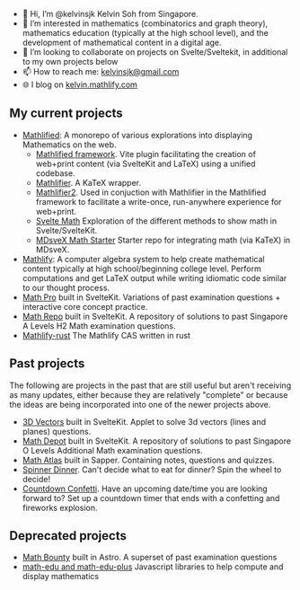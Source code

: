 - 👋 Hi, I’m @kelvinsjk Kelvin Soh from Singapore.
- 👀 I’m interested in mathematics (combinatorics and graph theory), mathematics education (typically at the high school level), and the development of mathematical content in a digital age.
- 💞️ I’m looking to collaborate on projects on Svelte/Sveltekit, in additional to my own projects below
- 📫 How to reach me: [kelvinsjk@gmail.com](mailto:kelvinsjk@gmail.com)
- 🌐 I blog on [kelvin.mathlify.com](kelvin.mathlify.com)

## My current projects

- [Mathlified](https://github.com/kelvinsjk/mathlified): A monorepo of various explorations into displaying Mathematics on the web.
  - [Mathlified framework](https://www.npmjs.com/package/vite-plugin-sveltekit-tex). Vite plugin facilitating the creation of web+print content (via SvelteKit and LaTeX) using a unified codebase.
  - [Mathlifier](https://www.npmjs.com/package/mathlifier). A KaTeX wrapper.
  - [Mathlifier2](https://www.npmjs.com/package/mathlifier2). Used in conjuction with Mathlifier in the Mathlified framework to facilitate a write-once, run-anywhere experience for web+print.
  - [Svelte Math](https://svelte-math.vercel.app/) Exploration of the different methods to show math in Svelte/SvelteKit.
  - [MDsveX Math Starter](https://mdsvex-math-starter.vercel.app/) Starter repo for integrating math (via KaTeX) in MDsveX.
- [Mathlify](https://github.com/kelvinsjk/mathlify): A computer algebra system to help create mathematical content typically at high school/beginning college level. Perform computations and get LaTeX output while writing idiomatic code similar to our thought process.
- [Math Pro](https://math-pro.vercel.app) built in SvelteKit. Variations of past examination questions + interactive core concept practice.
- [Math Repo](https://math-repo.vercel.app) built in SvelteKit. A repository of solutions to past Singapore A Levels H2 Math examination questions.
- [Mathlify-rust](https:://github.com/kelvinsjk/mathlify-rust) The Mathlify CAS written in rust

## Past projects

The following are projects in the past that are still useful but aren't receiving as many updates, either because they are relatively "complete" or because the ideas are being incorporated into one of the newer projects above.

- [3D Vectors](https://3d-vectors.vercel.app) built in SvelteKit. Applet to solve 3d vectors (lines and planes) questions.
- [Math Depot](https://math-repo.vercel.app) built in SvelteKit. A repository of solutions to past Singapore O Levels Additional Math examination questions.
- [Math Atlas](https://math-atlas.vercel.app) built in Sapper. Containing notes, questions and quizzes.
- [Spinner Dinner](https://spinner-dinner.netlify.app/). Can't decide what to eat for dinner? Spin the wheel to decide!
- [Countdown Confetti](https://countdown-confetti.vercel.app/). Have an upcoming date/time you are looking forward to? Set up a countdown timer that ends with a confetting and fireworks explosion.

## Deprecated projects
- [Math Bounty](https://math-bounty.vercel.app) built in Astro. A superset of past examination questions
- [math-edu and math-edu-plus](https://github.com/kelvinsjk/math-edu) Javascript libraries to help compute and display mathematics

<!---
kelvinsjk/kelvinsjk is a ✨ special ✨ repository because its `README.md` (this file) appears on your GitHub profile.
You can click the Preview link to take a look at your changes.
--->
